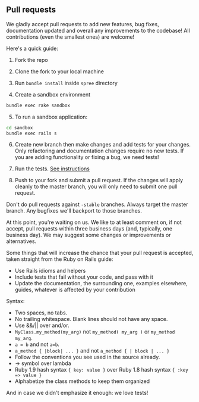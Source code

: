 ## Pull requests

We gladly accept pull requests to add new features, bug fixes, documentation updated and overall any improvements to the codebase! All contributions (even the smallest ones) are welcome!

Here's a quick guide:

1. Fork the repo

2. Clone the fork to your local machine

3. Run `bundle install` inside `spree` directory

4. Create a sandbox environment

  ```bash
  bundle exec rake sandbox
  ```

5. To run a sandbox application:

  ```bash
  cd sandbox
  bundle exec rails s
  ```

6. Create new branch then make changes and add tests for your changes. Only
refactoring and documentation changes require no new tests. If you are adding
functionality or fixing a bug, we need tests!

7. Run the tests. [See instructions](https://guides.spreecommerce.org/developer/tutorials/developing_spree.html#running-tests)

8. Push to your fork and submit a pull request. If the changes will apply cleanly
to the master branch, you will only need to submit one pull request.

  Don't do pull requests against `-stable` branches. Always target the master branch. Any bugfixes we'll backport to those branches.

At this point, you're waiting on us. We like to at least comment on, if not
accept, pull requests within three business days (and, typically, one business
day). We may suggest some changes or improvements or alternatives.

Some things that will increase the chance that your pull request is accepted,
taken straight from the Ruby on Rails guide:

* Use Rails idioms and helpers
* Include tests that fail without your code, and pass with it
* Update the documentation, the surrounding one, examples elsewhere, guides,
  whatever is affected by your contribution

Syntax:

* Two spaces, no tabs.
* No trailing whitespace. Blank lines should not have any space.
* Use &&/|| over and/or.
* `MyClass.my_method(my_arg)` not `my_method( my_arg )` or `my_method my_arg`.
* `a = b` and not `a=b`.
* `a_method { |block| ... }` and not `a_method { | block | ... }`
* Follow the conventions you see used in the source already.
* -> symbol over lambda
* Ruby 1.9 hash syntax `{ key: value }` over Ruby 1.8 hash syntax `{ :key => value }`
* Alphabetize the class methods to keep them organized

And in case we didn't emphasize it enough: we love tests!
